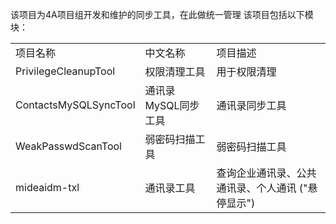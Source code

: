 该项目为4A项目组开发和维护的同步工具，在此做统一管理
该项目包括以下模块：
<table>
    <tr>
        <td>项目名称</td>
        <td>中文名称</td>
        <td>项目描述</td>
    </tr>
    <tr>
        <td>PrivilegeCleanupTool</td>
        <td>权限清理工具</td>
        <td>用于权限清理</td>
    </tr>
	<tr>
        <td>ContactsMySQLSyncTool</td>
        <td>通讯录MySQL同步工具</td>
        <td>通讯录同步工具</td>
    </tr>
    <tr>
        <td>WeakPasswdScanTool</td>
        <td>弱密码扫描工具</td>
        <td>弱密码扫描工具</td>
    </tr>
    <tr>
        <td>mideaidm-txl</td>
        <td>通讯录工具</td>
        <td>查询企业通讯录、公共通讯录、个人通讯 ("悬停显示")</td>
    </tr>
</table>
